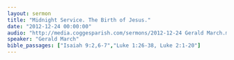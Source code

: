 ```yaml
---
layout: sermon
title: "Midnight Service. The Birth of Jesus."
date: "2012-12-24 00:00:00"
audio: "http://media.coggesparish.com/sermons/2012-12-24 Gerald March.mp3"
speaker: "Gerald March"
bible_passages: ["Isaiah 9:2,6-7","Luke 1:26-38, Luke 2:1-20"]
---
```

